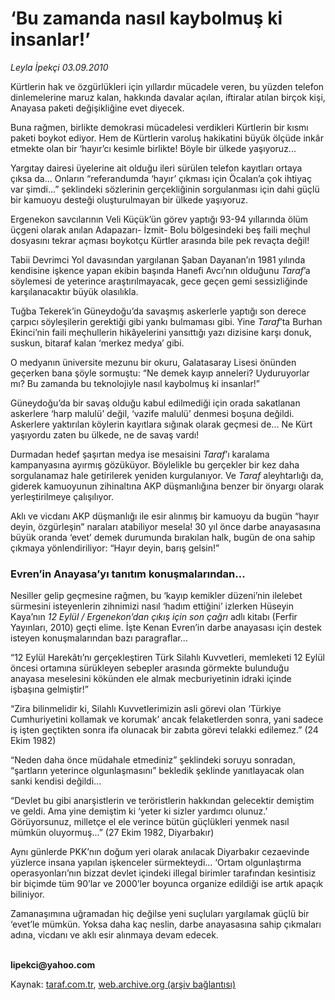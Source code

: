 # ‘Bu zamanda nasıl kaybolmuş ki insanlar!’

*Leyla İpekçi 03.09.2010*

<div class="yazi"><p>Kürtlerin hak ve özgürlükleri için yıllardır mücadele veren, bu yüzden telefon dinlemelerine maruz kalan, hakkında davalar açılan, iftiralar atılan birçok kişi, Anayasa paketi değişikliğine evet diyecek. </p>
<p>Buna rağmen, birlikte demokrasi mücadelesi verdikleri Kürtlerin bir kısmı paketi boykot ediyor. Hem de Kürtlerin varoluş hakikatini büyük ölçüde inkâr etmekte olan bir ‘hayır’cı kesimle birlikte! Böyle bir ülkede yaşıyoruz...</p>
<p>Yargıtay dairesi üyelerine ait olduğu ileri sürülen telefon kayıtları ortaya çıksa da... Onların “referandumda ‘hayır’ çıkması için Öcalan’a çok ihtiyaç var şimdi...” şeklindeki sözlerinin gerçekliğinin sorgulanması için dahi güçlü bir kamuoyu desteği oluşturulmayan bir ülkede yaşıyoruz. </p>
<p>Ergenekon savcılarının Veli Küçük’ün görev yaptığı 93-94 yıllarında ölüm üçgeni olarak anılan Adapazarı- İzmit- Bolu bölgesindeki beş faili meçhul dosyasını tekrar açması boykotçu Kürtler arasında bile pek revaçta değil!</p>
<p>Tabii Devrimci Yol davasından yargılanan Şaban Dayanan’ın 1981 yılında kendisine işkence yapan ekibin başında Hanefi Avcı’nın olduğunu <i>Taraf</i>’a söylemesi de yeterince araştırılmayacak, gece geçen gemi sessizliğinde karşılanacaktır büyük olasılıkla. </p>
<p>Tuğba Tekerek’in Güneydoğu’da savaşmış askerlerle yaptığı son derece çarpıcı söyleşilerin gerektiği gibi yankı bulmaması gibi. Yine <i>Taraf</i>’ta Burhan Ekinci’nin faili meçhullerin hikâyelerini yansıttığı yazı dizisine karşı donuk, suskun, bitaraf kalan ‘merkez medya’ gibi. </p>
<p>O medyanın üniversite mezunu bir okuru, Galatasaray Lisesi önünden geçerken bana şöyle sormuştu: “Ne demek kayıp anneleri? Uyduruyorlar mı? Bu zamanda bu teknolojiyle nasıl kaybolmuş ki insanlar!”</p>
<p>Güneydoğu’da bir savaş olduğu kabul edilmediği için orada sakatlanan askerlere ‘harp malulü’ değil, ‘vazife malulü’ denmesi boşuna değildi. Askerlere yaktırılan köylerin kayıtlara sığınak olarak geçmesi de... Ne Kürt yaşıyordu zaten bu ülkede, ne de savaş vardı!</p>
<p>Durmadan hedef şaşırtan medya ise mesaisini <i>Taraf</i>’ı karalama kampanyasına ayırmış gözüküyor. Böylelikle bu gerçekler bir kez daha sorgulanamaz hale getirilerek yeniden kurgulanıyor. Ve <i>Taraf</i> aleyhtarlığı da, giderek kamuoyunun zihinaltına AKP düşmanlığına benzer bir önyargı olarak yerleştirilmeye çalışılıyor.</p>
<p>Aklı ve vicdanı AKP düşmanlığı ile esir alınmış bir kamuoyu da bugün “hayır deyin, özgürleşin” naraları atabiliyor mesela! 30 yıl önce darbe anayasasına büyük oranda ‘evet’ demek durumunda bırakılan halk, bugün de ona sahip çıkmaya yönlendiriliyor: “Hayır deyin, barış gelsin!” </p>
<p></p>
<h3>Evren’in Anayasa’yı tanıtım konuşmalarından...</h3>
<p>Nesiller gelip geçmesine rağmen, bu ‘kayıp kemikler düzeni’nin ilelebet sürmesini isteyenlerin zihnimizi nasıl ‘hadım ettiğini’ izlerken Hüseyin Kaya’nın <i>12 Eylül / Ergenekon’dan çıkış için son çağrı</i> adlı kitabı (Ferfir Yayınları, 2010) geçti elime. İşte Kenan Evren’in darbe anayasası için destek isteyen konuşmalarından bazı paragraflar... </p>
<p>“12 Eylül Harekâtı’nı gerçekleştiren Türk Silahlı Kuvvetleri, memleketi 12 Eylül öncesi ortamına sürükleyen sebepler arasında görmekte bulunduğu anayasa meselesini kökünden ele almak mecburiyetinin idraki içinde işbaşına gelmiştir!”</p>
<p>“Zira bilinmelidir ki, Silahlı Kuvvetlerimizin asli görevi olan ‘Türkiye Cumhuriyetini kollamak ve korumak’ ancak felaketlerden sonra, yani sadece iş işten geçtikten sonra ifa olunacak bir zabıta görevi telakki edilemez.” (24 Ekim 1982)</p>
<p>“Neden daha önce müdahale etmediniz” şeklindeki soruyu sonradan, “şartların yeterince olgunlaşmasını” bekledik şeklinde yanıtlayacak olan sanki kendisi değildi... </p>
<p>“Devlet bu gibi anarşistlerin ve teröristlerin hakkından gelecektir demiştim ve geldi. Ama yine demiştim ki ‘yeter ki sizler yardımcı olunuz.’ Görüyorsunuz, milletçe el ele verince bütün güçlükleri yenmek nasıl mümkün oluyormuş...” (27 Ekim 1982, Diyarbakır)</p>
<p>Aynı günlerde PKK’nın doğum yeri olarak anılacak Diyarbakır cezaevinde yüzlerce insana yapılan işkenceler sürmekteydi... ‘Ortam olgunlaştırma operasyonları’nın bizzat devlet içindeki illegal birimler tarafından kesintisiz bir biçimde tüm 90’lar ve 2000’ler boyunca organize edildiği ise artık apaçık biliniyor. </p>
<p>Zamanaşımına uğramadan hiç değilse yeni suçluları yargılamak güçlü bir ‘evet’le mümkün. Yoksa daha kaç neslin, darbe anayasasına sahip çıkmaları adına, vicdanı ve aklı esir alınmaya devam edecek.</p>
<p><b><br/>lipekci@yahoo.com</b></p></div>

Kaynak: [taraf.com.tr](http://www.taraf.com.tr:80/leyla-ipekci/makale-bu-zamanda-nasil-kaybolmus-ki-insanlar.htm), [web.archive.org (arşiv bağlantısı)](http://web.archive.org/web/20100906092703/http://www.taraf.com.tr:80/leyla-ipekci/makale-bu-zamanda-nasil-kaybolmus-ki-insanlar.htm)
